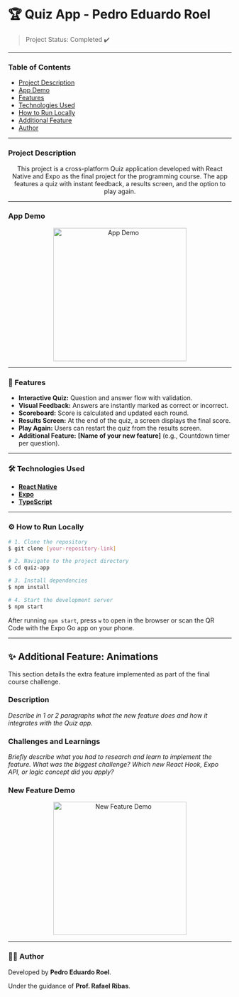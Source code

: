 # 🏆 Quiz App - Pedro Eduardo Roel

> Project Status: Completed ✔️

---

### Table of Contents
* [Project Description](#project-description)
* [App Demo](#app-demo)
* [Features](#-features)
* [Technologies Used](#️-technologies-used)
* [How to Run Locally](#️-how-to-run-locally)
* [Additional Feature](#-additional-feature)
* [Author](#-author)

---

### Project Description
<p align="center">
This project is a cross-platform Quiz application developed with React Native and Expo as the final project for the programming course. The app features a quiz with instant feedback, a results screen, and the option to play again.
</p>

---

### App Demo
<p align="center">
   <img src="link-to-your-gif-or-video.gif" alt="App Demo" width="300"/>
</p>

---

### 🚀 Features

- **Interactive Quiz:** Question and answer flow with validation.
- **Visual Feedback:** Answers are instantly marked as correct or incorrect.
- **Scoreboard:** Score is calculated and updated each round.
- **Results Screen:** At the end of the quiz, a screen displays the final score.
- **Play Again:** Users can restart the quiz from the results screen.
- **Additional Feature:** **[Name of your new feature]** (e.g., Countdown timer per question).

---

### 🛠️ Technologies Used

- **[React Native](https://reactnative.dev/)**
- **[Expo](https://expo.dev/)**
- **[TypeScript](https://www.typescriptlang.org/)**

---

### ⚙️ How to Run Locally

```bash
# 1. Clone the repository
$ git clone [your-repository-link]

# 2. Navigate to the project directory
$ cd quiz-app

# 3. Install dependencies
$ npm install

# 4. Start the development server
$ npm start
```
After running `npm start`, press `w` to open in the browser or scan the QR Code with the Expo Go app on your phone.

---

## ✨ Additional Feature: Animations

This section details the extra feature implemented as part of the final course challenge.

### Description
*Describe in 1 or 2 paragraphs what the new feature does and how it integrates with the Quiz app.*

### Challenges and Learnings
*Briefly describe what you had to research and learn to implement the feature. What was the biggest challenge? Which new React Hook, Expo API, or logic concept did you apply?*

### New Feature Demo
<p align="center">
   <img src="link-to-your-gif-or-screenshot.png" alt="New Feature Demo" width="300"/>
</p>

---

### 👨‍💻 Author

Developed by **Pedro Eduardo Roel**.

Under the guidance of **Prof. Rafael Ribas**.